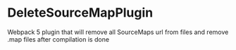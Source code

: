 # DeleteSourceMapPlugin
Webpack 5 plugin that will remove all SourceMaps url from files and remove .map files after compilation is done
